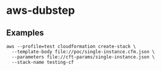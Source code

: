 # aws-dubstep



## Examples

```
aws --profile=test cloudformation create-stack \
  --template-body file://poc/single-instance.cfm.json \
  --parameters file://cft-params/single-instance.json \
  --stack-name testing-cf
```
